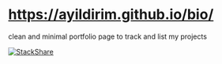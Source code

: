 # https://ayildirim.github.io/bio/
clean and minimal portfolio page to track and list my projects


[![StackShare](https://img.shields.io/badge/tech-stack-0690fa.svg?style=flat)](https://stackshare.io/ayildirim/my-stack)
